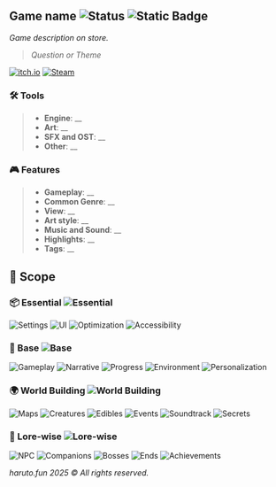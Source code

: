 ## Game name ![Status](https://img.shields.io/badge/10%25-green) ![Static Badge](https://img.shields.io/badge/%F0%9F%AA%B2-1-green)
_Game description on store._
> _Question or Theme_

[![itch.io](https://img.shields.io/badge/Itch.io-FA5C5C?style=for-the-badge&logo=itchdotio&logoColor=white)](https://harutofun.itch.io/)
[![Steam](https://img.shields.io/badge/Steam-000000?style=for-the-badge&logo=steam&logoColor=white)](https://store.steampowered.com/app/)


### 🛠️ Tools

> - **Engine**: __
> - **Art**: __
> - **SFX and OST**: __
> - **Other**: __


### 🎮 Features

> - **Gameplay**: __
> - **Common Genre**: __
> - **View**: __
> - **Art style**: __
> - **Music and Sound**: __
> - **Highlights**: __
> - **Tags**: __


## 📑 Scope
### 📦 Essential ![Essential](https://img.shields.io/badge/10%25-red)

![Settings](https://img.shields.io/badge/Settings%20and%20Menus-_10-blue)
![UI](https://img.shields.io/badge/UI%20and%20Interface-_10-blue)
![Optimization](https://img.shields.io/badge/Optimization-_10-blue)
![Accessibility](https://img.shields.io/badge/Accessibility%20and%20Compatibility-_10-blue)


### 🎲 Base ![Base](https://img.shields.io/badge/10%25-red)

![Gameplay](https://img.shields.io/badge/Gameplay-_10-blue)
![Narrative](https://img.shields.io/badge/Narrative-_10-blue)
![Progress](https://img.shields.io/badge/Progress%20System-_10-blue)
![Environment](https://img.shields.io/badge/Environment%20and%20Interaction-_10-blue)
![Personalization](https://img.shields.io/badge/Personalization%20and%20Uniqueness-_10-blue)


### 🌍 World Building ![World Building](https://img.shields.io/badge/10%25-red)

![Maps](https://img.shields.io/badge/Maps-_10-blue)
![Creatures](https://img.shields.io/badge/Creatures%20and%20Plants-_10-blue)
![Edibles](https://img.shields.io/badge/Edibles%20and%20Collectibles-_10-blue)
![Events](https://img.shields.io/badge/Events-_10-blue)
![Soundtrack](https://img.shields.io/badge/Soundtrack-_10-blue)
![Secrets](https://img.shields.io/badge/Secrets-_10-blue)


### 🍱 Lore-wise ![Lore-wise](https://img.shields.io/badge/10%25-red)

![NPC](https://img.shields.io/badge/NPC-_10-blue)
![Companions](https://img.shields.io/badge/Companions-_10-blue)
![Bosses](https://img.shields.io/badge/Bosses-_10-blue)
![Ends](https://img.shields.io/badge/Ends-_10-blue)
![Achievements](https://img.shields.io/badge/Achievements-_10-blue)


_haruto.fun 2025 © All rights reserved._